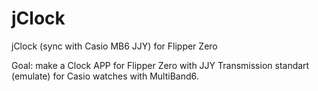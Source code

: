 # jClock
jClock (sync with Casio MB6 JJY) for Flipper Zero

Goal: make a Clock APP for Flipper Zero with JJY Transmission standart (emulate) for Casio watches with MultiBand6.
